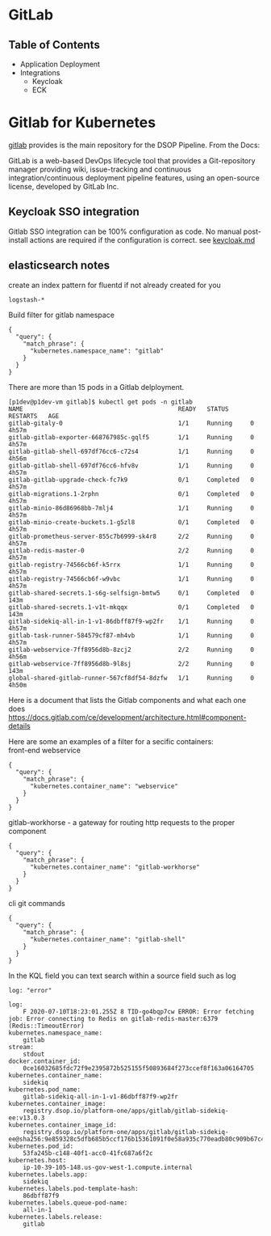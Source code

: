 # GitLab

## Table of Contents

- Application Deployment
- Integrations
    - Keycloak
    - ECK

# Gitlab for Kubernetes

[gitlab](https://docs.gitlab.com/) provides  is the main repository for the DSOP Pipeline.  From the Docs:

GitLab is a web-based DevOps lifecycle tool that provides a Git-repository manager providing wiki, issue-tracking and continuous integration/continuous deployment pipeline features, using an open-source license, developed by GitLab Inc.


## Keycloak SSO integration

Gitlab SSO integration can be 100% configuration as code. No manual post-install actions are required if the configuration is correct.
see [keycloak.md](keycloak.md)


## elasticsearch notes

create an index pattern for fluentd if not already created for you
```
logstash-*
```
Build filter for gitlab namespace
```
{
  "query": {
    "match_phrase": {
      "kubernetes.namespace_name": "gitlab"
    }
  }
}
```
There are more than 15 pods in a Gitlab delployment.
```
[p1dev@p1dev-vm gitlab]$ kubectl get pods -n gitlab
NAME                                           READY   STATUS      RESTARTS   AGE
gitlab-gitaly-0                                1/1     Running     0          4h57m
gitlab-gitlab-exporter-668767985c-gqlf5        1/1     Running     0          4h57m
gitlab-gitlab-shell-697df76cc6-c72s4           1/1     Running     0          4h56m
gitlab-gitlab-shell-697df76cc6-hfv8v           1/1     Running     0          4h57m
gitlab-gitlab-upgrade-check-fc7k9              0/1     Completed   0          4h57m
gitlab-migrations.1-2rphn                      0/1     Completed   0          4h57m
gitlab-minio-86d86968bb-7mlj4                  1/1     Running     0          4h57m
gitlab-minio-create-buckets.1-g5zl8            0/1     Completed   0          4h57m
gitlab-prometheus-server-855c7b6999-sk4r8      2/2     Running     0          4h57m
gitlab-redis-master-0                          2/2     Running     0          4h57m
gitlab-registry-74566cb6f-k5rrx                1/1     Running     0          4h57m
gitlab-registry-74566cb6f-w9vbc                1/1     Running     0          4h57m
gitlab-shared-secrets.1-s6g-selfsign-bmtw5     0/1     Completed   0          143m
gitlab-shared-secrets.1-v1t-mkqqx              0/1     Completed   0          143m
gitlab-sidekiq-all-in-1-v1-86dbff87f9-wp2fr    1/1     Running     0          4h57m
gitlab-task-runner-584579cf87-mh4vb            1/1     Running     0          4h57m
gitlab-webservice-7ff8956d8b-8zcj2             2/2     Running     0          4h56m
gitlab-webservice-7ff8956d8b-9l8sj             2/2     Running     0          143m
global-shared-gitlab-runner-567cf8df54-8dzfw   1/1     Running     0          4h50m
```
Here is a document that lists the Gitlab components and what each one does  
https://docs.gitlab.com/ce/development/architecture.html#component-details

Here are some an examples of a filter for a secific containers:  
front-end webservice
```
{
  "query": {
    "match_phrase": {
      "kubernetes.container_name": "webservice"
    }
  }
}
```
gitlab-workhorse - a gateway for routing http requests to the proper component
```
{
  "query": {
    "match_phrase": {
      "kubernetes.container_name": "gitlab-workhorse"
    }
  }
}
```
cli git commands
```
{
  "query": {
    "match_phrase": {
      "kubernetes.container_name": "gitlab-shell"
    }
  }
}
```
In the KQL field you can text search within a source field such as log
```
log: "error"
```
```
log:
    F 2020-07-10T18:23:01.255Z 8 TID-go4bqp7cw ERROR: Error fetching job: Error connecting to Redis on gitlab-redis-master:6379 (Redis::TimeoutError)
kubernetes.namespace_name:
    gitlab
stream:
    stdout
docker.container_id:
    0ce16032685fdc72f9e2395872b525155f50893684f273ccef8f163a06164705
kubernetes.container_name:
    sidekiq
kubernetes.pod_name:
    gitlab-sidekiq-all-in-1-v1-86dbff87f9-wp2fr
kubernetes.container_image:
    registry.dsop.io/platform-one/apps/gitlab/gitlab-sidekiq-ee:v13.0.3
kubernetes.container_image_id:
    registry.dsop.io/platform-one/apps/gitlab/gitlab-sidekiq-ee@sha256:9e859328c5dfb685b5ccf176b15361091f0e58a935c770eadb80c909b67c4ac3
kubernetes.pod_id:
    53fa245b-c148-40f1-acc0-41fc687a6f2c
kubernetes.host:
    ip-10-39-105-148.us-gov-west-1.compute.internal
kubernetes.labels.app:
    sidekiq
kubernetes.labels.pod-template-hash:
    86dbff87f9
kubernetes.labels.queue-pod-name:
    all-in-1
kubernetes.labels.release:
    gitlab
```

